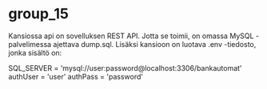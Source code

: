 # group_15

Kansiossa api on sovelluksen REST API. Jotta se toimii, on omassa MySQL -palvelimessa ajettava dump.sql.
Lisäksi kansioon on luotava .env -tiedosto, jonka sisältö on:

SQL_SERVER = 'mysql://user:password@localhost:3306/bankautomat'
authUser = 'user'
authPass = 'password'
